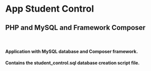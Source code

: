 <h1>App Student Control</h1>
<h2>PHP and MySQL and Framework Composer</h2>
<br/>

<h4>Application with MySQL database and Composer framework.</h4>

<h4>Contains the student_control.sql database creation script file.</h4>
